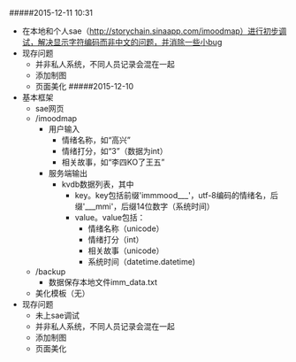 #####2015-12-11 10:31
- 在本地和个人sae（http://storychain.sinaapp.com/imoodmap）进行初步调试，解决显示字符编码而非中文的问题，并消除一些小bug
- 现存问题
  - 并非私人系统，不同人员记录会混在一起
  - 添加制图
  - 页面美化 
#####2015-12-10
- 基本框架
  - sae网页
  - /imoodmap
    - 用户输入
      - 情绪名称，如“高兴”
	  - 情绪打分，如“3”（数据为int）
      - 相关故事，如“李四KO了王五” 
    - 服务端输出
      - kvdb数据列表，其中
	    - key。key包括前缀'immmood___'，utf-8编码的情绪名，后缀'___mmi'，后缀14位数字（系统时间）
        - value。value包括：
          - 情绪名称（unicode）
          - 情绪打分（int）
          - 相关故事（unicode）
          - 系统时间（datetime.datetime)
  - /backup
    - 数据保存本地文件imm_data.txt  
  - 美化模板（无）		
- 现存问题
  - 未上sae调试
  - 并非私人系统，不同人员记录会混在一起
  - 添加制图
  - 页面美化  